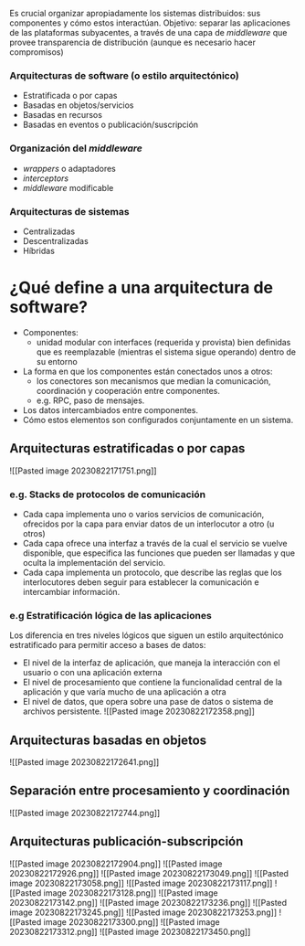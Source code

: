 Es crucial organizar apropiadamente los sistemas distribuidos: sus componentes y cómo estos interactúan.
Objetivo: separar las aplicaciones de las plataformas subyacentes, a través de una capa de *middleware* que provee transparencia de distribución (aunque es necesario hacer compromisos)
### Arquitecturas de software (o estilo arquitectónico)
* Estratificada o por capas
* Basadas en objetos/servicios
* Basadas en recursos
* Basadas en eventos o publicación/suscripción
### Organización del *middleware*
* *wrappers* o adaptadores
* *interceptors*
* *middleware* modificable
### Arquitecturas de sistemas
* Centralizadas
* Descentralizadas
* Híbridas

# ¿Qué define a una arquitectura de software?
- Componentes: 
	- unidad modular con interfaces (requerida y provista) bien definidas que es reemplazable (mientras el sistema sigue operando) dentro de su entorno
- La forma en que los componentes están conectados unos a otros: 
	- los conectores son mecanismos que median la comunicación, coordinación y cooperación entre componentes.
	- e.g. RPC, paso de mensajes.
- Los datos intercambiados entre componentes.
- Cómo estos elementos son configurados conjuntamente en un sistema.

## Arquitecturas estratificadas o por capas
![[Pasted image 20230822171751.png]]
### e.g. Stacks de protocolos de comunicación
- Cada capa implementa uno o varios servicios de comunicación, ofrecidos por la capa para enviar datos de un interlocutor a otro (u otros)
- Cada capa ofrece una interfaz a través de la cual el servicio se vuelve disponible, que especifica las funciones que pueden ser llamadas y que oculta la implementación del servicio.
- Cada capa implementa un protocolo, que describe las reglas que los interlocutores deben seguir para establecer la comunicación e intercambiar información.
### e.g Estratificación lógica de las aplicaciones
Los diferencia en tres niveles lógicos que siguen un estilo arquitectónico estratificado para permitir acceso a bases de datos:
- El nivel de la interfaz de aplicación, que maneja la interacción con el usuario o con una aplicación externa
- El nivel de procesamiento que contiene la funcionalidad central de la aplicación y que varía mucho de una aplicación a otra
- El nivel de datos, que opera sobre una pase de datos o sistema de archivos persistente.
![[Pasted image 20230822172358.png]]

## Arquitecturas basadas en objetos
![[Pasted image 20230822172641.png]]

## Separación entre procesamiento y coordinación
![[Pasted image 20230822172744.png]]

## Arquitecturas publicación-subscripción
![[Pasted image 20230822172904.png]]
![[Pasted image 20230822172926.png]]
![[Pasted image 20230822173049.png]]
![[Pasted image 20230822173058.png]]
![[Pasted image 20230822173117.png]]
![[Pasted image 20230822173128.png]]
![[Pasted image 20230822173142.png]]
![[Pasted image 20230822173236.png]]
![[Pasted image 20230822173245.png]]
![[Pasted image 20230822173253.png]]
![[Pasted image 20230822173300.png]]
![[Pasted image 20230822173312.png]]
![[Pasted image 20230822173450.png]]
